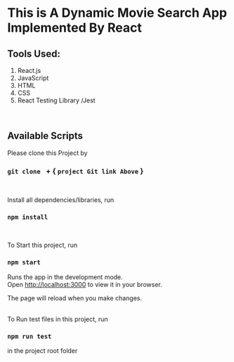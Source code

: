 # This is A Dynamic Movie Search App Implemented By React

## Tools Used:

1. React.js
2. JavaScript
3. HTML
4. CSS
5. React Testing Library /Jest

<br>

## Available Scripts

Please clone this Project by

### `git clone ` + { `project Git link Above` }

<br>

Install all dependencies/libraries, run

### `npm install`

<br>

To Start this project, run

### `npm start`

Runs the app in the development mode.\
Open [http://localhost:3000](http://localhost:3000) to view it in your browser.

The page will reload when you make changes.

<br>
To Run test files in this project,  run

### `npm run test`

in the project root folder
